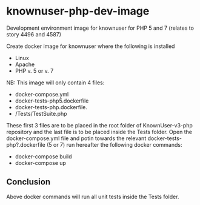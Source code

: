 # knownuser-php-dev-image
Development environment image for knownuser for PHP 5 and 7 (relates to story 4496 and 4587)

Create docker image for knownuser where the following is installed
- Linux
- Apache
- PHP v. 5 or v. 7

NB: This image will only contain 4 files:
- docker-compose.yml 
- docker-tests-php5.dockerfile
- docker-tests-php.dockerfile.
- /Tests/TestSuite.php

These first 3 files are to be placed in the root folder of KnownUser-v3-php repository and the last file is to be placed inside the Tests folder. 
Open the docker-compose.yml file and potin towards the relevant docker-tests-php?.dockerfile (5 or 7)
run hereafter the following docker commands:
- docker-compose build
- docker-compose up 

## Conclusion
Above docker commands will run all unit tests inside the Tests folder.
